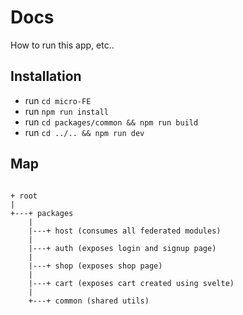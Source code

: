 # Docs

How to run this app, etc..

## Installation

- run `cd micro-FE`
- run `npm run install`
- run `cd packages/common && npm run build`
- run `cd ../.. && npm run dev`

## Map

```

+ root
|
+---+ packages
    |
    |---+ host (consumes all federated modules)
    |
    |---+ auth (exposes login and signup page)
    |
    |---+ shop (exposes shop page)
    |
    |---+ cart (exposes cart created using svelte)
    |
    +---+ common (shared utils)

```

